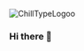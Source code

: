 ![ChillTypeLogoo](https://github.com/Warren2060/Warren2060/assets/87366329/2b871c0e-8fc0-4e26-8ffe-3f398a2b80c2)


### Hi there 👋

<!--
**Warren2060/Warren2060** is a ✨ _special_ ✨ repository because its `README.md` (this file) appears on your GitHub profile.

Here are some ideas to get you started:

- 🔭 I’m currently working on ...
- 🌱 I’m currently learning ...
- 👯 I’m looking to collaborate on ...
- 🤔 I’m looking for help with ...
- 💬 Ask me about ...
- 📫 How to reach me: ...
- 😄 Pronouns: ...
- ⚡ Fun fact: ...
-->
